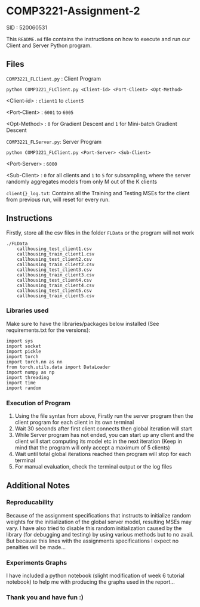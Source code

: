 # COMP3221-Assignment-2
SID : 520060531

This `README.md` file contains the instructions on how to execute and run our Client and Server Python program.

## Files

`COMP3221_FLClient.py` : Client Program

    python COMP3221_FLClient.py <Client-id> <Port-Client> <Opt-Method>
\<Client-id> : `client1` to `client5`

\<Port-Client> : `6001` to `6005`

\<Opt-Method> : `0` for Gradient Descent and `1` for Mini-batch Gradient Descent

`COMP3221_FLServer.py`: Server Program

    python COMP3221_FLClient.py <Port-Server> <Sub-Client>
\<Port-Server> : `6000`

\<Sub-Client> : `0` for all clients and `1` to `5` for subsampling, where the server randomly aggregates models from only M out of the K clients

`client{}_log.txt`:  Contains all the Training and Testing MSEs for the client from previous run, will reset for every run.


## Instructions
Firstly, store all the csv files in the folder `FLData` or the program will not work

    ./FLData
        callhousing_test_client1.csv
        callhousing_train_client1.csv
        callhousing_test_client2.csv
        callhousing_train_client2.csv
        callhousing_test_client3.csv
        callhousing_train_client3.csv
        callhousing_test_client4.csv
        callhousing_train_client4.csv
        callhousing_test_client5.csv
        callhousing_train_client5.csv

### Libraries used

Make sure to have the libraries/packages below installed (See requirements.txt for the versions):

    import sys
    import socket
    import pickle
    import torch
    import torch.nn as nn
    from torch.utils.data import DataLoader
    import numpy as np
    import threading
    import time
    import random

### Execution of Program

1. Using the file syntax from above, Firstly run the server program then the client program for each client in its own terminal
2. Wait 30 seconds after first client connects then global iteration will start
3. While Server program has not ended, you can start up any client and the client will start computing its model etc in the next iteration (Keep in mind that the program will only accept a maximum of 5 clients)
4. Wait until total global iterations reached then program will stop for each terminal
5. For manual evaluation, check the terminal output or the log files

## Additional Notes

### Reproducability

Because of the assignment specifications that instructs to initialize random weights for the initialization of the global server model, resulting MSEs may vary. I have also tried to disable this random initialization caused by the library (for debugging and testing) by using various methods but to no avail. But because this lines with the assignments specifications I expect no penalties will be made...

### Experiments Graphs

I have included a python notebook (slight modification of week 6 tutorial notebook) to help me with producing the graphs used in the report...

### Thank you and have fun :)
